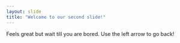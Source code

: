 ```yaml
---
layout: slide
title: "Welcome to our second slide!"
---
```

Feels great but wait till you are bored.
Use the left arrow to go back!
